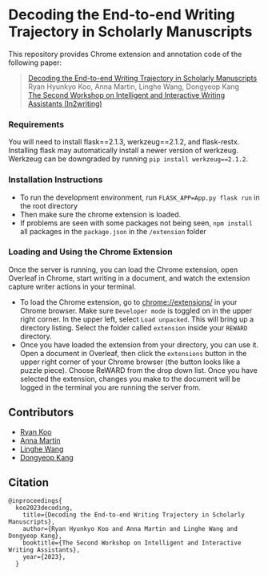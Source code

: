 # Decoding the End-to-end Writing Trajectory in Scholarly Manuscripts

This repository provides Chrome extension and annotation code of the following paper:

> [Decoding the End-to-end Writing Trajectory in Scholarly Manuscripts](https://arxiv.org/abs/2301.05036) <br>
> Ryan Hyunkyo Koo, 
Anna Martin, 
Linghe Wang, Dongyeop Kang <br>
> [The Second Workshop on Intelligent and Interactive Writing Assistants (In2writing)](https://in2writing.glitch.me/) <br>


### Requirements
You will need to install flask==2.1.3, werkzeug==2.1.2, and flask-restx. Installing flask may automatically install a newer version of werkzeug. Werkzeug can be downgraded by running `pip install werkzeug==2.1.2`.

### Installation Instructions

* To run the development environment, run `FLASK_APP=App.py flask run` in the root directory
* Then make sure the chrome extension is loaded. 
* If problems are seen with some packages not being seen, `npm install` all packages in the `package.json` in the `/extension` folder

### Loading and Using the Chrome Extension

Once the server is running, you can load the Chrome extension, open Overleaf in Chrome, start writing in a document, and watch the extension capture writer actions in your terminal.
* To load the Chrome extension, go to [chrome://extensions/](chrome://extensions/) in your Chrome browser. Make sure `Developer mode` is toggled on in the upper right corner. In the upper left, select `Load unpacked`. This will bring up a directory listing. Select the folder called `extension` inside your `REWARD` directory.
* Once you have loaded the extension from your directory, you can use it. Open a document in Overleaf, then click the `extensions` button in the upper right corner of your Chrome browser (the button looks like a puzzle piece). Choose ReWARD from the drop down list. Once you have selected the extension, changes you make to the document will be logged in the terminal you are running the server from. 


## Contributors

* [Ryan Koo](mailto:koo00017@umn.edu)
* [Anna Martin](mailto:mart5877@umn.edu)
* [Linghe Wang](mailto:wang9257@umn.edu)
* [Dongyeop Kang](mailto:dongyeop@umn.edu)


## Citation

```
@inproceedings{
  koo2023decoding,
    title={Decoding the End-to-end Writing Trajectory in Scholarly Manuscripts},
    author={Ryan Hyunkyo Koo and Anna Martin and Linghe Wang and Dongyeop Kang},
    booktitle={The Second Workshop on Intelligent and Interactive Writing Assistants},
    year={2023},
  }
```
